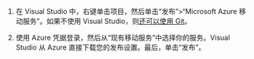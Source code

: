 
1. 在 Visual Studio 中，右键单击项目，然后单击“发布”>“Microsoft Azure 移动服务”。如果不使用 Visual Studio，则[还可以使用 Git](/documentation/articles/mobile-services-dotnet-backend-store-code-source-control)。

2. 使用 Azure 凭据登录，然后从“现有移动服务”中选择你的服务。Visual Studio 从 Azure 直接下载您的发布设置。最后，单击“发布”。

<!---HONumber=71-->